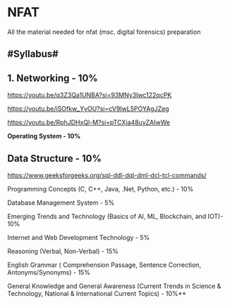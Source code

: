 # NFAT
All the material needed for nfat (msc. digital forensics) preparation

#Syllabus#
-

**1. Networking - 10%**
-
https://youtu.be/q3Z3Qa1UNBA?si=93MNy3Iwc122qcPK

https://youtu.be/iSOfkw_YyOU?si=cV9IwL5POYAgJZeg

https://youtu.be/RphJDHxQl-M?si=pTCXja48uyZAIwWe


**Operating System - 10%**

**Data Structure - 10%**
-
https://www.geeksforgeeks.org/sql-ddl-dql-dml-dcl-tcl-commands/



Programming Concepts (C, C++, Java, .Net, Python, etc.) - 10%

Database Management System - 5%

Emerging Trends and Technology (Basics of AI, ML, Blockchain, and IOT)- 10%

Internet and Web Development Technology - 5%

Reasoning (Verbal, Non-Verbal) - 15%

English Grammar ( Comprehension Passage, Sentence Correction, Antonyms/Synonyms) - 15%

General Knowledge and General Awareness (Current Trends in Science & Technology, National & International Current Topics) - 10%**
